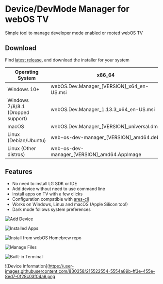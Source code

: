 # Device/DevMode Manager for webOS TV

Simple tool to manage developer mode enabled or rooted webOS
TV

## Download

Find [latest release](https://github.com/webosbrew/dev-manager-desktop/releases/latest), and download the installer for
your system

| Operating System                  | x86_64                                      | arm64                                         | x86                                       |
|-----------------------------------|---------------------------------------------|-----------------------------------------------|-------------------------------------------|
| Windows 10+                       | webOS.Dev.Manager_[VERSION]_x64_en-US.msi   | Not available                                 | webOS.Dev.Manager_[VERSION]_x86_en-US.msi |
| Windows 7/8/8.1 (Dropped support) | webOS.Dev.Manager_1.13.3_x64_en-US.msi      | Not available                                 | webOS.Dev.Manager_1.13.3_x86_en-US.msi    |
| macOS                             | webOS.Dev.Manager_[VERSION]_universal.dmg   | webOS.Dev.Manager_[VERSION]_universal.dmg     | Not available                             |
| Linux (Debian/Ubuntu)             | web-os-dev-manager_[VERSION]_amd64.deb      | web-os-dev-manager_[VERSION]_arm64.deb        | Not available                             |
| Linux (Other distros)             | web-os-dev-manager_[VERSION]_amd64.AppImage | web-os-dev-manager_[VERSION]_aarch64.AppImage | Not available                             |

## Features

- No need to install LG SDK or IDE
- Add device without need to use command line
- Install apps on TV with a few clicks
- Configuration compatible with [ares-cli](https://github.com/webosose/ares-cli)
- Works on Windows, Linux and macOS (Apple Silicon too!)
- Dark mode follows system preferences

![Add Device](https://user-images.githubusercontent.com/830358/215522596-196d9629-3942-4533-bebb-5a81ba62ebc0.png)

![Installed Apps](https://user-images.githubusercontent.com/830358/215522298-eadebc84-661b-40ad-b6a9-9379710f88dc.png)

![Install from webOS Homebrew repo](https://user-images.githubusercontent.com/830358/215523117-0fdbde24-a503-4eed-8e2f-50a3486ce7f7.png)

![Manage Files](https://user-images.githubusercontent.com/830358/215522354-50997437-e3de-43a9-89cc-52cdaecb0502.png)

![Built-in Terminal](https://user-images.githubusercontent.com/830358/215522468-bc3e4871-01b2-4eed-a8b2-31f683874ba1.png)

![Device Information](https://user-images.githubusercontent.com/830358/215522554-5554a89b-ff3e-455e-8ed7-0f28c03f04a9.png
